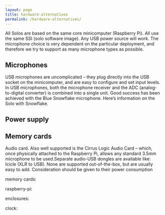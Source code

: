 ```yaml
---
layout: page
title: hardware-alternatives
permalink: /hardware-alternatives/
---
```


All Solos are based on the same core minicomputer (Raspberry Pi). All
use the same SSI (solo software image). Any USB power source will
work. The microphone choice is very dependent on the particular
deployment, and therefore we try to support as many microphone types
as possible.

Microphones
-----------

USB microphones are uncomplicated – they plug directly into the USB
socket on the minicomputer, and are easy to configure and set input
levels. In USB microphones, both the microphone receiver and the ADC
(analog-to-digital converter) is combined into a single unit. Good
success has been achieved with the Blue Snowflake microphone. Here’s
information on the Solo with Snowflake.

Power supply
------------

Memory cards
------------

Audio card. Also well supported is the Cirrus Logic Audio Card –
which, once physically attached to the Raspberry Pi, allows any
standard 3.5mm microphone to be used.Separate audio-USB dongles are
available like: Icicle (XLR to USB). None are supported
out-of-the-box, but are usually easy to add. Consideration should be
given to their power consumption

memory cards:

raspberry-pi:

enclosures:

clock:
